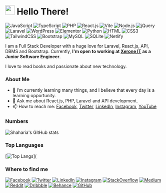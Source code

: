 <h1><img src="https://emojis.slackmojis.com/emojis/images/1531849430/4246/blob-sunglasses.gif?1531849430" width="30"/> Hello There!</h1>

![JavaScript](https://img.shields.io/badge/JavaScript-F7DF1E?style=flat-square&logo=javascript&logoColor=black)
![TypeScript](https://img.shields.io/badge/TypeScript-007ACC?style=flat-square&logo=typescript&logoColor=white)
![PHP](https://img.shields.io/badge/PHP-777BB4?style=flat-square&logo=php&logoColor=white)
![React.js](https://img.shields.io/badge/React.js-0081CB?style=flat-square&logo=react&logoColor=61DAFB)
![Vite](https://img.shields.io/badge/Vite-593D88?style=flat-square&logo=vite&logoColor=white)
![Node.js](https://img.shields.io/badge/Node.js-43853D?style=flat-square&logo=node.js&logoColor=white)
![jQuery](https://img.shields.io/badge/jQuery-0769AD?style=flat-square&logo=jquery&logoColor=white)
![Laravel](https://img.shields.io/badge/Laravel-FF2D20?style=flat-square&logo=laravel&logoColor=white)
![WordPress](https://img.shields.io/badge/Wordpress-21759B?style=flat-square&logo=wordpress&logoColor=white)
![Elementor](https://img.shields.io/badge/Elementor-9146FF?style=flat-square&logo=elementor&logoColor=white)
![Python](https://img.shields.io/badge/Python-3776AB?style=flat-square&logo=python&logoColor=white)
![HTML](https://img.shields.io/badge/HTML5-E34F26?style=flat-square&logo=html5&logoColor=white)
![CSS3](https://img.shields.io/badge/CSS3-1572B6?style=flat-square&logo=css3&logoColor=white)
![TailwindCSS](https://img.shields.io/badge/Tailwind_CSS-38B2AC?style=flat-square&logo=tailwind-css&logoColor=white)
![Bootstrap](https://img.shields.io/badge/Bootstrap-563D7C?style=flat-square&logo=bootstrap&logoColor=white)
![MySQL](https://img.shields.io/badge/MySQL-005C84?style=flat-square&logo=mysql&logoColor=white)
![SQLite](https://img.shields.io/badge/SQLite-07405E?style=flat-square&logo=sqlite&logoColor=white)
![Netlify](https://img.shields.io/badge/Netlify-00C7B7?style=flat-square&logo=netlify&logoColor=white)

I am a Full Stack Developer with a huge love for Laravel, React.js, API, DBMS and Bootstrap. Currently, **I'm open to working at [Xerone IT](https://xeroneit.net/) as a Junior Software Engineer**.

I love to read books and passionate about new technology.

### About Me
- 🌱 I’m currently learning many things, and I believe that every day is a learning opportunity.
- 💬 Ask me about React.js, PHP, Laravel and API development.
- 📫 How to reach me: [Facebook](https://www.facebook.com/iamshaharia), [Twitter](https://twitter.com/iamshaharia), [LinkedIn](https://www.linkedin.com/in/iamshaharia/), [Instagram](https://www.instagram.com/iamshaharia/), [YouTube](https://www.youtube.com/channel/UCDzDMJvJj8JyJ9qJLsZVtAw)

### Numbers

![Shaharia's GitHub stats](https://github-readme-stats.vercel.app/api?username=iamshaharia&show_icons=true&theme=radical)

### Top Languages

[![Top Langs](https://github-readme-stats.vercel.app/api/top-langs/?username=iamshaharia&layout=compact&theme=radical)](




### Where to find me

[![Facebook](https://img.shields.io/badge/Facebook-1877F2?style=flat-square&logo=facebook&logoColor=white)](https://www.facebook.com/FajlaRabby666/)
[![Twitter](https://img.shields.io/badge/Twitter-1DA1F2?style=flat-square&logo=twitter&logoColor=white)](https://twitter.com/FajlaRabby666)
[![LinkedIn](https://img.shields.io/badge/LinkedIn-0077B5?style=flat-square&logo=linkedin&logoColor=white)](https://www.linkedin.com/in/fajlarabby666/)
[![Instagram](https://img.shields.io/badge/Instagram-E4405F?style=flat-square&logo=instagram&logoColor=white)](https://www.instagram.com/rabbysphotos/)
[![StackOverflow](https://img.shields.io/badge/Stack_Overflow-FE7A16?style=flat-square&logo=stack-overflow&logoColor=white)](https://stackoverflow.com/users/14328168/fajla-rabby)
[![Medium](https://img.shields.io/badge/Medium-12100E?style=flat-square&logo=medium&logoColor=white)](https://medium.com/@fajlarabby666)
[![Reddit](https://img.shields.io/badge/Reddit-FF4500?style=flat-square&logo=reddit&logoColor=white)](https://www.reddit.com/user/Fajla_Rabby)
[![Dribbble](https://img.shields.io/badge/Dribbble-EA4C89?style=flat-square&logo=dribbble&logoColor=white)](https://dribbble.com/FajlaRabby666)
[![Behance](https://img.shields.io/badge/Behance-1769FF?style=flat-square&logo=behance&logoColor=white)](https://www.behance.net/fajlarabby666)
[![GitHub](https://img.shields.io/badge/GitHub-181717?style=flat-square&logo=github&logoColor=white)](https://github.com/Fajla-Rabby)
